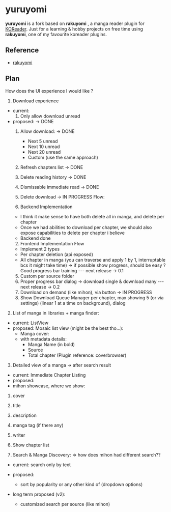 # yuruyomi

**yuruyomi** is a fork based on **rakuyomi** , a manga reader plugin for [KOReader](https://github.com/koreader/koreader). Just for a learning & hobby projects on free time using **rakuyomi**, one of my favourite koreader plugins.


## Reference
- [rakuyomi](https://github.com/hanatsumi/rakuyomi)


## Plan

How does the UI experience I would like ?

1. Download experience
- current:
  1. Only allow download unread
- proposed: -> DONE
  1. Allow download: -> DONE
     - Next 5 unread
     - Next 10 unread
     - Next 20 unread
     - Custom (use the same approach)

  2. Refresh chapters list -> DONE
  3. Delete reading history -> DONE
  6. Dismissable immediate read -> DONE
  4. Delete download -> IN PROGRESS
    Flow:
    1. Backend Implementation
     - I think it make sense to have both delete all in manga, and delete per chapter
     - Once we had abilities to download per chapter, we should also expose capabilities to delete per chapter i believe
     - Backend done
    2. Frontend Implementation Flow
     - Implement 2 types
     - Per chapter deletion (api exposed)
     - All chapter in manga (you can traverse and apply 1 by 1, interruptable bcs it might take time) -> if possible show progress, should be easy ? Good progress bar training
  --- next release -> 0.1
  5. Custom per source folder
  7. Proper progress bar dialog -> download single & download many
  --- next release -> 0.2
  3. Download on demand (like mihon), via button -> IN PROGRESS
  4. Show Download Queue Manager per chapter, max showing 5 (or via settings) (linear 1 at a time on background), dialog


2. List of manga in libraries + manga finder:
- current: ListView
- proposed:
  Mosaic list view (might be the best tho...):
  - Manga cover:
  - with metadata details:
    - Manga Name (in bold)
    - Source
    - Total chapter
  (Plugin reference: coverbrowser)


3. Detailed view of a manga -> after search result
- current: Immediate Chapter Listing
- proposed:
 - mihon showcase, where we show:
 1. cover
 2. title
 3. description
 4. manga tag (if there any)
 5. writer
 6. Show chapter list


4. Search & Manga Discovery: => how does mihon had different search??
- current: search only by text
- proposed:
  - sort by popularity or any other kind of  (dropdown options)

- long term proposed (v2):
  - customized search per source (like mihon)
